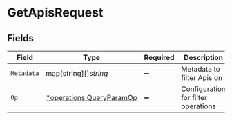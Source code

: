 # GetApisRequest


## Fields

| Field                                                               | Type                                                                | Required                                                            | Description                                                         |
| ------------------------------------------------------------------- | ------------------------------------------------------------------- | ------------------------------------------------------------------- | ------------------------------------------------------------------- |
| `Metadata`                                                          | map[string][]*string*                                               | :heavy_minus_sign:                                                  | Metadata to filter Apis on                                          |
| `Op`                                                                | [*operations.QueryParamOp](../../models/operations/queryparamop.md) | :heavy_minus_sign:                                                  | Configuration for filter operations                                 |